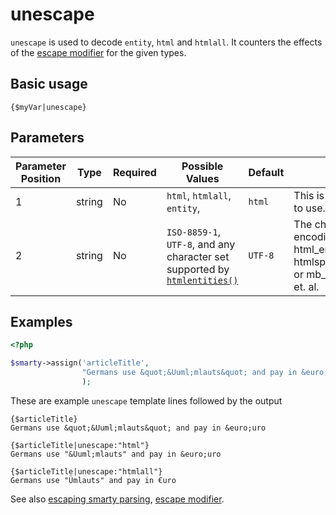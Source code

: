 # unescape

`unescape` is used to decode `entity`, `html` and `htmlall`. It counters
the effects of the [escape modifier](language-modifier-escape.md) for the
given types.

## Basic usage
```smarty
{$myVar|unescape}
```

## Parameters

| Parameter Position | Type   | Required | Possible Values                                                                                                | Default | Description                                                                                                                  |
|--------------------|--------|----------|----------------------------------------------------------------------------------------------------------------|---------|------------------------------------------------------------------------------------------------------------------------------|
| 1                  | string | No       | `html`, `htmlall`, `entity`,                                                                                   | `html`  | This is the escape format to use.                                                                                            |
| 2                  | string | No       | `ISO-8859-1`, `UTF-8`, and any character set supported by [`htmlentities()`](https://www.php.net/htmlentities) | `UTF-8` | The character set encoding passed to html\_entity\_decode() or htmlspecialchars\_decode() or mb\_convert\_encoding() et. al. |

## Examples

```php
<?php

$smarty->assign('articleTitle',
                "Germans use &quot;&Uuml;mlauts&quot; and pay in &euro;uro"
                );
```

These are example `unescape` template lines followed by the output

```smarty
{$articleTitle}
Germans use &quot;&Uuml;mlauts&quot; and pay in &euro;uro

{$articleTitle|unescape:"html"}
Germans use "&Uuml;mlauts" and pay in &euro;uro

{$articleTitle|unescape:"htmlall"}
Germans use "Ümlauts" and pay in €uro
```

See also [escaping smarty parsing](../language-basic-syntax/language-escaping.md), [escape
modifier](language-modifier-escape.md).
